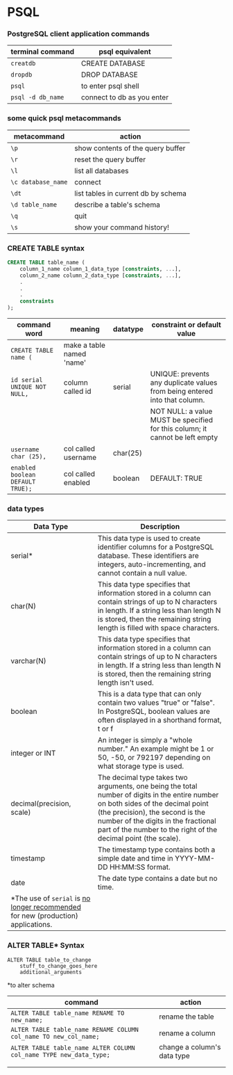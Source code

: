 # PSQL

### PostgreSQL client application commands

| terminal command|  psql equivalent|
|--|--|
| `creatdb`  |   CREATE DATABASE|
| `dropdb` |  DROP DATABASE|
| `psql ` | to enter psql shell |
| `psql -d db_name` |  connect to db as you enter|

### some quick psql metacommands

| metacommand | action |
|--|--|
|`\p`|show contents of the query buffer |
| `\r`| reset the query buffer  |
|`\l`| list all databases |
| `\c database_name` |  connect|
| `\dt` | list tables in current db by schema |
|`\d table_name`|describe a table's schema|
|  `\q`| quit |
| `\s`| show your command history!|

 ### CREATE TABLE syntax

```sql
CREATE TABLE table_name (
    column_1_name column_1_data_type [constraints, ...],
    column_2_name column_2_data_type [constraints, ...],
    .
    .
    .
    constraints
);

```
| command word | meaning |datatype| constraint or default value|
|--|--|--|--|
|`CREATE TABLE name (` | make a table named 'name'| | |
| `id serial UNIQUE NOT NULL,` | column called id | serial| UNIQUE: prevents any duplicate values from being entered into that column.
| | | |NOT NULL: a value MUST be specified for this column; it cannot be left empty|
| `username char (25),` | col called username | char(25)||
| `enabled boolean DEFAULT TRUE);` | col called enabled |boolean | DEFAULT: TRUE|

### data types

|Data Type|Description|
|--|--|
|serial*|This data type is used to create identifier columns for a PostgreSQL database. These identifiers are integers, auto-incrementing, and cannot contain a null value.|
| char(N) | This data type specifies that information stored in a column can contain strings of up to N characters in length. If a string less than length N is stored, then the remaining string length is filled with space characters. |
|varchar(N)|This data type specifies that information stored in a column can contain strings of up to N characters in length. If a string less than length N is stored, then the remaining string length isn't used.
|boolean|This is a data type that can only contain two values "true" or "false". In PostgreSQL, boolean values are often displayed in a shorthand format, t or f
|integer or INT|An integer is simply a "whole number." An example might be 1 or 50, -50, or 792197 depending on what storage type is used.
|decimal(precision, scale)|The decimal type takes two arguments, one being the total number of digits in the entire number on both sides of the decimal point (the precision), the second is the number of the digits in the fractional part of the number to the right of the decimal point (the scale).
|timestamp|The timestamp type contains both a simple date and time in YYYY-MM-DD HH:MM:SS format.
|date|The date type contains a date but no time.
|*The use of `serial` is [no longer recommended](https://wiki.postgresql.org/wiki/Don%27t_Do_This#Don.27t_use_serial) for new (production) applications.

###  ALTER TABLE* Syntax
```psql
ALTER TABLE table_to_change
    stuff_to_change_goes_here
    additional_arguments
```
*to alter schema

|command  | action |
|--|--|
| `ALTER TABLE table_name RENAME TO new_name;` | rename the table |
`ALTER TABLE table_name RENAME COLUMN col_name TO new_col_name;`| rename a column | 
|`ALTER TABLE table_name ALTER COLUMN col_name TYPE new_data_type;`| change a column's data type|
|||
|||
<!--stackedit_data:
eyJoaXN0b3J5IjpbODg2MzYwNjY2LC0xMzI4MDg2OTY4LC0xNT
EzNTQwMDQ2LDE4NTI0MTI1NzYsNzYwMDc4OTM2LDE4Nzk5Mzk1
NDYsLTEyNTYzODkzNzEsMTMwMTQ2ODQ2OCwtMTkyNjc1MDUwNF
19
-->